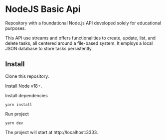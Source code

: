 # NodeJS Basic Api

Repository with a foundational Node.js API developed solely for educational purposes.

This API use streams and offers functionalities to create, update, list, and delete tasks, all centered around a file-based system. It employs a local JSON database to store tasks persistently.

## Install

Clone this repository.

Install Node v18+.

Install dependencies

```
yarn install
```

Run project

```
yarn dev
```

The project will start at http://localhost:3333.
